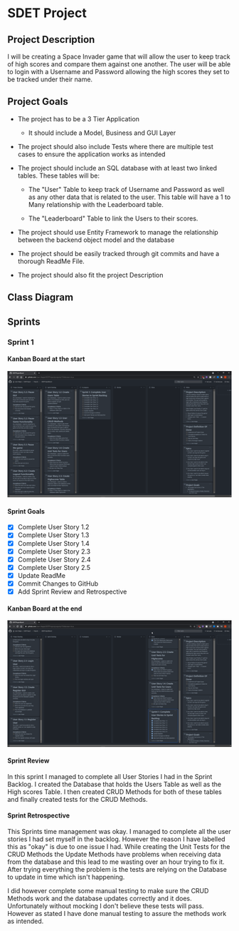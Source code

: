 # SDET Project

## Project Description

I will be creating a Space Invader game that will allow the user to keep track of high scores and compare them against one another. The user will be able to login with a Username and Password allowing the high scores they set to be tracked under their name. 



## Project Goals

* The project has to be a 3 Tier Application
  
  * It should include a Model, Business and GUI Layer
  
    
  
* The project should also include Tests where there are multiple test cases to ensure the application works as intended

  

* The project should include an SQL database with at least two linked tables. These tables will be:
  * The "User" Table to keep track of Username and Password as well as any other data that is related to the user. This table will have a 1 to Many relationship with the Leaderboard table.
  
  * The "Leaderboard" Table to link the Users to their scores.
  
    
  
* The project should use Entity Framework to manage the relationship between the backend object model and the database

  

* The project should be easily tracked through git commits and have a thorough ReadMe File.

  

* The project should also fit the project Description



## Class Diagram



## Sprints

### Sprint 1

#### Kanban Board at the start

![](/Images/KanbanBoardSprint1Start.png)

#### Sprint Goals

- [x] Complete User Story 1.2
- [x] Complete User Story 1.3
- [x] Complete User Story 1.4
- [x] Complete User Story 2.3
- [x] Complete User Story 2.4
- [x] Complete User Story 2.5
- [x] Update ReadMe 
- [x] Commit Changes to GitHub
- [x] Add Sprint Review and Retrospective

#### Kanban Board at the end

![KanbanBoardSprint1End](/Images/KanbanBoardSprint1End.png)

#### Sprint Review

In this sprint I managed to complete all User Stories I had in the Sprint Backlog. I created the Database that holds the Users Table as well as the High scores Table. I then created CRUD Methods for both of these tables and finally created tests for the CRUD Methods. 

#### Sprint Retrospective

This Sprints time management was okay. I managed to complete all the user stories I had set myself in the backlog. However the reason I have labelled this as "okay" is due to one issue I had. While creating the Unit Tests for the CRUD Methods the Update Methods have problems when receiving data from the database and this lead to me wasting over an hour trying to fix it. After trying everything the problem is the tests are relying on the Database to update in time which isn't happening. 

I did however complete some manual testing to make sure the CRUD Methods work and the database updates correctly and it does. Unfortunately without mocking I don't believe these tests will pass. However as stated I have done manual testing to assure the methods work as intended.


